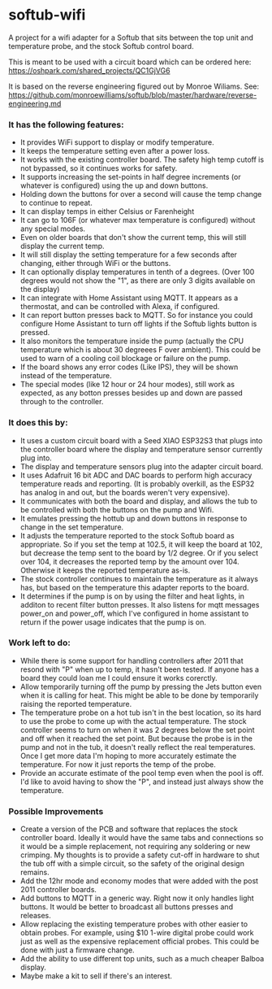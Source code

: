 # softub-wifi
A project for a wifi adapter for a Softub that sits between the top unit and temperature probe, and the stock Softub control board.

This is meant to be used with a circuit board which can be ordered here:
https://oshpark.com/shared_projects/QC1GjVG6

It is based on the reverse engineering figured out by Monroe Wiliams.  See:
https://github.com/monroewilliams/softub/blob/master/hardware/reverse-engineering.md

### It has the following features:
* It provides WiFi support to display or modify temperature.
* It keeps the temperature setting even after a power loss.
* It works with the existing controller board. The safety high temp cutoff is not bypassed, so it continues works for safety.
* It supports increasing the set-points in half degree increments (or whatever is configured) using the up and down buttons.
* Holding down the buttons for over a second will cause the temp change to continue to repeat.
* It can display temps in either Celsius or Farenheight
* It can go to 106F (or whatever max temperature is configured) without any special modes.
* Even on older boards that don't show the current temp, this will still display the current temp.
* It will still display the setting temperature for a few seconds after changing, either through WiFi or the buttons.
* It can optionally display temperatures in tenth of a degrees.  (Over 100 degrees would not show the "1", as there are only 3 digits available on the display)
* It can integrate with Home Assistant using MQTT.  It appears as a thermostat, and can be controlled with Alexa, if configured.
* It can report button presses back to MQTT.  So for instance you could configure Home Assistant to turn off lights if the Softub lights button is pressed.
* It also monitors the temperature inside the pump (actually the CPU temperature which is about 30 degreees F over ambient). This could be used to warn of a cooling coil blockage or failure on the pump.
* If the board shows any error codes (Like IPS), they will be shown instead of the temperature.
* The special modes (like 12 hour or 24 hour modes), still work as expected, as any botton presses besides up and down are passed through to the controller.

### It does this by:
* It uses a custom circuit board with a Seed XIAO ESP32S3 that plugs into the controller board where the display and temperature sensor currently plug into.
* The display and temperature sensors plug into the adapter circuit board.
* It uses Adafruit 16 bit ADC and DAC boards to perform high accuracy temperature reads and reporting.  (It is probably overkill, as the ESP32 has analog in and out, but the boards weren't very expensive).
* It communicates with both the board and display, and allows the tub to be controlled with both the buttons on the pump and Wifi.
* It emulates pressing the hottub up and down buttons in response to change in the set temperature.
* It adjusts the temperature reported to the stock Softub board as appropriate.  So if you set the temp at 102.5, it will keep the board at 102, but decrease the temp sent to the board by 1/2 degree. Or if you select over 104, it decreases the reported temp by the amount over 104. Otherwise it keeps the reported temperature as-is.
* The stock controller continues to maintain the temperature as it always has, but based on the temperature this adapter reports to the board.
* It determines if the pump is on by using the filter and heat lights, in additon to recent filter button presses. It also listens for mqtt messages power_on and power_off, which I've configured in home assistant to return if the power usage indicates that the pump is on.

### Work left to do:
* While there is some support for handling controllers after 2011 that resond with "P" when up to temp, it hasn't been tested. If anyone has a board they could loan me I could ensure it works corerctly.
* Allow temporarily turning off the pump by pressing the Jets button even when it is calling for heat.  This might be able to be done by temporarily raising the reported temperature.
* The temperature probe on a hot tub isn't in the best location, so its hard to use the probe to come up with the actual temperature. The stock controller seems to turn on when it was 2 degrees below the set point and off when it reached the set point. But because the probe is in the pump and not in the tub, it doesn't really reflect the real temperatures. Once I get more data I'm hoping to more accurately estimate the temperature.  For now it just reports the temp of the probe.
* Provide an accurate estimate of the pool temp even when the pool is off. I'd like to avoid having to show the "P", and instead just always show the temperature.

### Possible Improvements
* Create a version of the PCB and software that replaces the stock controller board. Ideally it would have the same tabs and connections so it would be a simple replacement, not requiring any soldering or new crimping.  My thoughts is to provide a safety cut-off in hardware to shut the tub off with a simple circuit, so the safety of the original design remains.
* Add the 12hr mode and economy modes that were added with the post 2011 controller boards.
* Add buttons to MQTT in a generic way.  Right now it only handles light buttons.  It would be better to broadcast all buttons presses and releases.
* Allow replacing the existing temperature probes with other easier to obtain probes.  For example, using $10 1-wire digital probe could work just as well as the expensive replacement official probes. This could be done with just a firmware change.
* Add the ability to use different top units, such as a much cheaper Balboa display.
* Maybe make a kit to sell if there's an interest.


